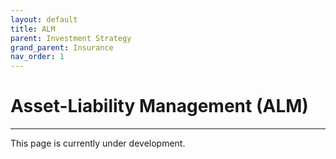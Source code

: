 ```yaml
---
layout: default
title: ALM
parent: Investment Strategy
grand_parent: Insurance
nav_order: 1
---
```


# Asset-Liability Management (ALM)

---

This page is currently under development.